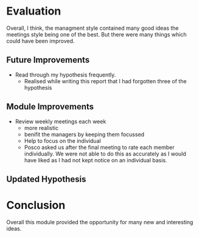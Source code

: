 # Evaluation

Overall, I think, the managment style contained many good ideas the meetings style being one of the best. But there were many things which could have been improved.

## Future Improvements

- Read through my hypothesis frequently.
  - Realised while writing this report that I had forgotten three of the hypothesis

## Module Improvements

- Review weekly meetings each week
  - more realistic
  - benifit the managers by keeping them focussed
  - Help to focus on the individual
  - Posco asked us after the final meeting to rate each member individually. We were not able to do this as accurately as I would have liked as I had not kept notice on an individual basis.

## Updated Hypothesis

# Conclusion

Overall this module provided the opportunity for many new and interesting ideas.
